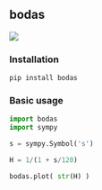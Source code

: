 ## bodas

![](https://github.com/urbanij/bodas/blob/main/docs/example1.png?raw=true)

### Installation
`pip install bodas`


### Basic usage
```python
import bodas
import sympy

s = sympy.Symbol('s')

H = 1/(1 + s/120)

bodas.plot( str(H) )
```
